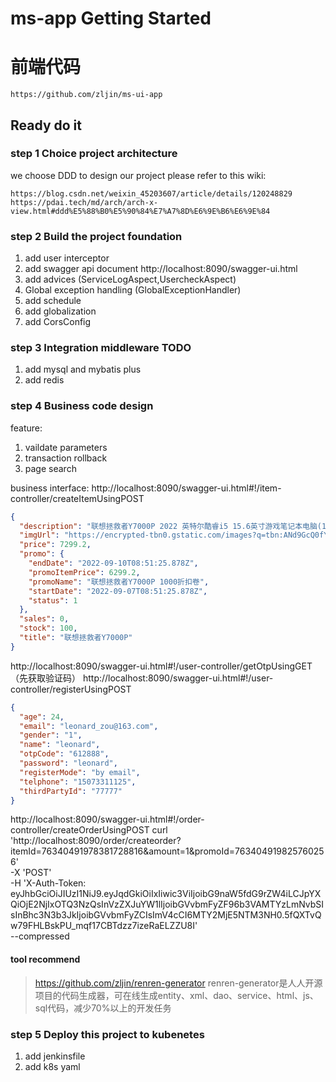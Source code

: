 # ms-app Getting Started

# 前端代码
```
https://github.com/zljin/ms-ui-app
```

## Ready do it
### step 1 Choice project architecture

we choose DDD to design our project
please refer to this wiki:
```
https://blog.csdn.net/weixin_45203607/article/details/120248829
https://pdai.tech/md/arch/arch-x-view.html#ddd%E5%88%B0%E5%90%84%E7%A7%8D%E6%9E%B6%E6%9E%84
```

### step 2 Build the project foundation

1. add user interceptor
2. add swagger api document
    http://localhost:8090/swagger-ui.html
3. add advices (ServiceLogAspect,UsercheckAspect)
4. Global exception handling (GlobalExceptionHandler)
5. add schedule
6. add globalization
7. add CorsConfig

### step 3 Integration middleware TODO

1. add mysql and mybatis plus
2. add redis 

### step 4 Business code design

feature: 
1. vaildate parameters
2. transaction rollback
3. page search

business interface:
http://localhost:8090/swagger-ui.html#!/item-controller/createItemUsingPOST
```json
{
  "description": "联想拯救者Y7000P 2022 英特尔酷睿i5 15.6英寸游戏笔记本电脑(12代i5-12500H 16G 512G RTX3050 2.5k电竞屏)",
  "imgUrl": "https://encrypted-tbn0.gstatic.com/images?q=tbn:ANd9GcQ0fYHgzv0IJWDWX3YKxaEuepxdq0FjF-9J0U66FfSrjg&s",
  "price": 7299.2,
  "promo": {
    "endDate": "2022-09-10T08:51:25.878Z",
    "promoItemPrice": 6299.2,
    "promoName": "联想拯救者Y7000P 1000折扣卷",
    "startDate": "2022-09-07T08:51:25.878Z",
    "status": 1
  },
  "sales": 0,
  "stock": 100,
  "title": "联想拯救者Y7000P"
}
```
http://localhost:8090/swagger-ui.html#!/user-controller/getOtpUsingGET（先获取验证码）
http://localhost:8090/swagger-ui.html#!/user-controller/registerUsingPOST
```json
{
  "age": 24,
  "email": "leonard_zou@163.com",
  "gender": "1",
  "name": "leonard",
  "otpCode": "612888",
  "password": "leonard",
  "registerMode": "by email",
  "telphone": "15073311125",
  "thirdPartyId": "77777"
}
```

http://localhost:8090/swagger-ui.html#!/order-controller/createOrderUsingPOST
curl 'http://localhost:8090/order/createorder?itemId=76340491978381728816&amount=1&promoId=763404919825760256' \
  -X 'POST' \
  -H 'X-Auth-Token: eyJhbGciOiJIUzI1NiJ9.eyJqdGkiOiIxIiwic3ViIjoibG9naW5fdG9rZW4iLCJpYXQiOjE2NjIxOTQ3NzQsInVzZXJuYW1lIjoibGVvbmFyZF96b3VAMTYzLmNvbSIsInBhc3N3b3JkIjoibGVvbmFyZCIsImV4cCI6MTY2MjE5NTM3NH0.5fQXTvQw79FHLBskPU_mqf17CBTdzz7izeRaELZZU8I' \
  --compressed

#### tool recommend
> https://github.com/zljin/renren-generator
> renren-generator是人人开源项目的代码生成器，可在线生成entity、xml、dao、service、html、js、sql代码，减少70%以上的开发任务



### step 5 Deploy this project to kubenetes
1. add jenkinsfile
2. add k8s yaml



